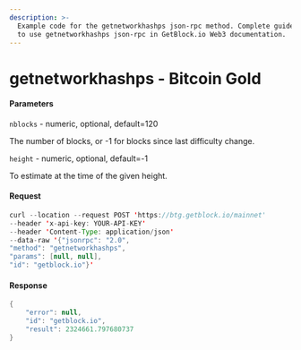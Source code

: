 ```yaml
---
description: >-
  Example code for the getnetworkhashps json-rpc method. Сomplete guide on how
  to use getnetworkhashps json-rpc in GetBlock.io Web3 documentation.
---
```


# getnetworkhashps - Bitcoin Gold

#### Parameters

`nblocks` - numeric, optional, default=120

The number of blocks, or -1 for blocks since last difficulty change.

`height` - numeric, optional, default=-1

To estimate at the time of the given height.

#### Request

```java
curl --location --request POST 'https://btg.getblock.io/mainnet' 
--header 'x-api-key: YOUR-API-KEY' 
--header 'Content-Type: application/json' 
--data-raw '{"jsonrpc": "2.0",
"method": "getnetworkhashps",
"params": [null, null],
"id": "getblock.io"}'
```

#### Response

```java
{
    "error": null,
    "id": "getblock.io",
    "result": 2324661.797680737
}
```
